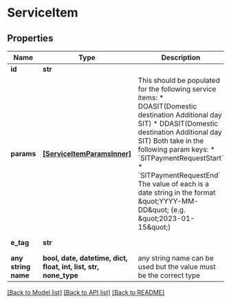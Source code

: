 # ServiceItem


## Properties
Name | Type | Description | Notes
------------ | ------------- | ------------- | -------------
**id** | **str** |  | [optional] 
**params** | [**[ServiceItemParamsInner]**](ServiceItemParamsInner.md) | This should be populated for the following service items:   * DOASIT(Domestic destination Additional day SIT)   * DDASIT(Domestic destination Additional day SIT)  Both take in the following param keys:   * &#x60;SITPaymentRequestStart&#x60;   * &#x60;SITPaymentRequestEnd&#x60;  The value of each is a date string in the format \&quot;YYYY-MM-DD\&quot; (e.g. \&quot;2023-01-15\&quot;)  | [optional] 
**e_tag** | **str** |  | [optional] [readonly] 
**any string name** | **bool, date, datetime, dict, float, int, list, str, none_type** | any string name can be used but the value must be the correct type | [optional]

[[Back to Model list]](../README.md#documentation-for-models) [[Back to API list]](../README.md#documentation-for-api-endpoints) [[Back to README]](../README.md)


